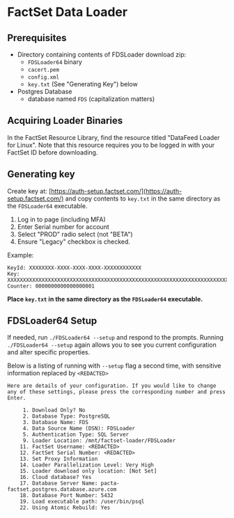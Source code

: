 # FactSet Data Loader

## Prerequisites

* Directory containing contents of FDSLoader download zip:
  * `FDSLoader64` binary
  * `cacert.pem`
  * `config.xml`
  * `key.txt` (See "Generating Key") below
* Postgres Database
  * database named `FDS` (capitalization matters)

## Acquiring Loader Binaries

In the FactSet Resource Library, find the resource titled "DataFeed Loader for Linux".
Note that this resource requires you to be logged in with your FactSet ID before downloading.

## Generating key

Create key at: [https://auth-setup.factset.com/](https://auth-setup.factset.com/)
and copy contents to `key.txt` in the same directory as the `FDSLoader64` executable.

1. Log in to page (including MFA)
2. Enter Serial number for account
3. Select "PROD" radio select (not "BETA")
4. Ensure "Legacy" checkbox is checked.

Example:

```text
KeyId: XXXXXXXX-XXXX-XXXX-XXXX-XXXXXXXXXXXX
Key: XXXXXXXXXXXXXXXXXXXXXXXXXXXXXXXXXXXXXXXXXXXXXXXXXXXXXXXXXXXXXXXXXXXXXXXXXXXXXXXXXXXXXXXXXXXXXXXXXXXXXXXXXXXXXXXXXXXXXXXXXXXXXXXX
Counter: 0000000000000000001
```

**Place `key.txt` in the same directory as the `FDSLoader64` executable.**

## FDSLoader64 Setup

If needed, run `./FDSLoader64 --setup` and respond to the prompts. Running `./FDSLoader64 --setup` again allows you to see you current configuration and alter specific properties.

Below is a listing of running with `--setup` flag a second time, with sensitive information replaced by `<REDACTED>`

```text
Here are details of your configuration. If you would like to change any of these settings, please press the corresponding number and press Enter.

     1. Download Only? No
     2. Database Type: PostgreSQL
     3. Database Name: FDS
     4. Data Source Name (DSN): FDSLoader
     5. Authentication Type: SQL Server
     9. Loader Location: /mnt/factset-loader/FDSLoader
    11. FactSet Username: <REDACTED>
    12. FactSet Serial Number: <REDACTED>
    13. Set Proxy Information
    14. Loader Parallelization Level: Very High
    15. Loader download only location: [Not Set]
    16. Cloud database? Yes
    17. Database Server Name: pacta-factset.postgres.database.azure.com
    18. Database Port Number: 5432
    19. Load executable path: /user/bin/psql
    22. Using Atomic Rebuild: Yes
```
